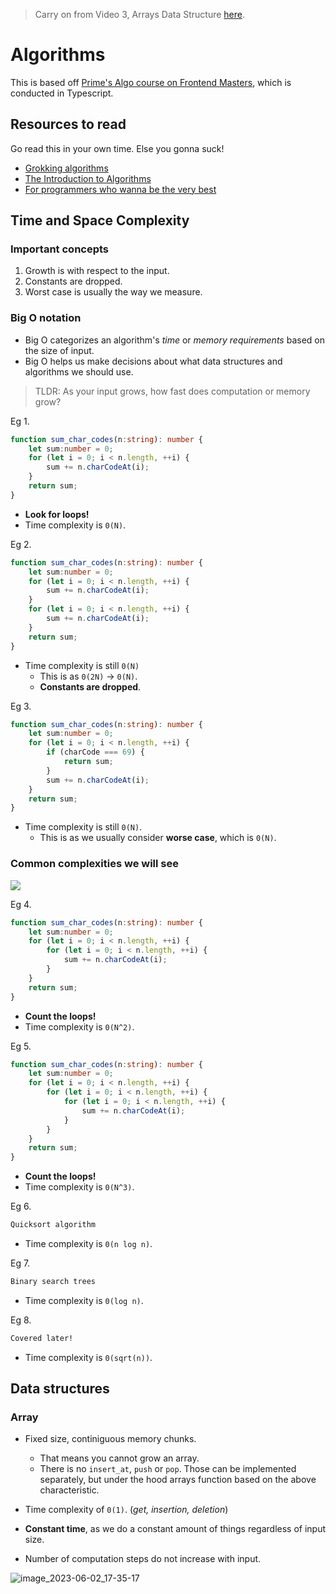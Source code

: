 > Carry on from Video 3, Arrays Data Structure [here](https://frontendmasters.com/courses/algorithms/).

# Algorithms

This is based off [Prime's Algo course on Frontend Masters](https://frontendmasters.com/courses/algorithms/), which is conducted in Typescript.

## Resources to read

Go read this in your own time. Else you gonna suck!

* [Grokking algorithms](resources/Grokking-Algorithms.pdf)
* [The Introduction to Algorithms](resources/Introduction-to-Algorithms.pdf)
* [For programmers who wanna be the very best](resources/Common-Sense-Guide-to-Data-Structures.pdf)

## Time and Space Complexity

### Important concepts
1. Growth is with respect to the input.
2. Constants are dropped.
3. Worst case is usually the way we measure.

### Big O notation

* Big O categorizes an algorithm's *time* or *memory requirements* based on the size of input.
* Big O helps us make decisions about what data structures and algorithms we should use.

> TLDR: As your input grows, how fast does computation or memory grow?

Eg 1.

```ts
function sum_char_codes(n:string): number {
    let sum:number = 0;
    for (let i = 0; i < n.length, ++i) {
        sum += n.charCodeAt(i);
    }
    return sum;
}
```

* **Look for loops!**
* Time complexity is `0(N)`.

Eg 2.

```ts
function sum_char_codes(n:string): number {
    let sum:number = 0;
    for (let i = 0; i < n.length, ++i) {
        sum += n.charCodeAt(i);
    }
    for (let i = 0; i < n.length, ++i) {
        sum += n.charCodeAt(i);
    }
    return sum;
}
```

* Time complexity is still `0(N)`
    * This is as `0(2N)` -> `0(N)`.
    * **Constants are dropped**.

Eg 3.

```ts
function sum_char_codes(n:string): number {
    let sum:number = 0;
    for (let i = 0; i < n.length, ++i) {
        if (charCode === 69) {
            return sum;
        }
        sum += n.charCodeAt(i);
    }
    return sum;
}
```

* Time complexity is still `0(N)`.
    * This is as we usually consider **worse case**, which is `0(N)`.

### Common complexities we will see

![](https://he-s3.s3.amazonaws.com/media/uploads/ece920b.png)

Eg 4.

```ts
function sum_char_codes(n:string): number {
    let sum:number = 0;
    for (let i = 0; i < n.length, ++i) {
        for (let i = 0; i < n.length, ++i) {
            sum += n.charCodeAt(i);
        }
    }
    return sum;
}
```

* **Count the loops!**
* Time complexity is `0(N^2)`.

Eg 5.

```ts
function sum_char_codes(n:string): number {
    let sum:number = 0;
    for (let i = 0; i < n.length, ++i) {
        for (let i = 0; i < n.length, ++i) {
            for (let i = 0; i < n.length, ++i) {
                sum += n.charCodeAt(i);
            }
        }
    }
    return sum;
}
```

* **Count the loops!**
* Time complexity is `0(N^3)`.

Eg 6.

```md
Quicksort algorithm
```

* Time complexity is `0(n log n)`.

Eg 7. 

```md 
Binary search trees
```

* Time complexity is `0(log n)`.

Eg 8.

```md
Covered later!
```

* Time complexity is `0(sqrt(n))`.

## Data structures

### Array

* Fixed size, continiguous memory chunks.
    * That means you cannot grow an array.
    * There is no `insert_at`, `push` or `pop`. Those can be implemented separately, but under the hood arrays function based on the above characteristic.

* Time complexity of `0(1)`. (*get, insertion, deletion*)
* **Constant time**, as we do a constant amount of things regardless of input size.
* Number of computation steps do not increase with input.

![image_2023-06-02_17-35-17](https://github.com/gongahkia/university-notes/assets/117062305/a4f65168-40f2-45a5-ba6d-03ced7a4f9c0)
